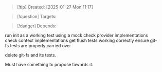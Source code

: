 
>[!tip] Created: [2025-01-27 Mon 11:17]

>[!question] Targets: 

>[!danger] Depends: 

run init as a working test using a mock
check provider implementations
check context implementations
get flush tests working correctly
ensure git-fs tests are properly carried over

delete git-fs and its tests.


Must have something to propose towards it.